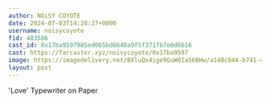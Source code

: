 ```yaml
---
author: NOiSY COYOTE
date: 2024-07-03T14:28:27+0000
username: noisycoyote
fid: 483586
cast_id: 0x17ba9597985ed065bd6640a9f5f371fb7e6d6b16
cast: https://farcaster.xyz/noisycoyote/0x17ba9597
image: https://imagedelivery.net/BXluQx4ige9GuW0Ia56BHw/a140c844-b741-4a75-58e3-13073c8d7f00/original
layout: post
---
```


'Love'
Typewriter on Paper

<img src='https://imagedelivery.net/BXluQx4ige9GuW0Ia56BHw/a140c844-b741-4a75-58e3-13073c8d7f00/original' alt='' referrerpolicy='no-referrer'/>
